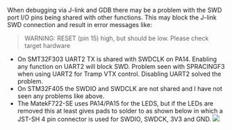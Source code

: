 When debugging via J-link and GDB there may be a problem with the SWD port I/O pins being shared with other functions. This may block the J-link SWD connection and result in error messages like:

> WARNING: RESET (pin 15) high, but should be low. Please check target hardware

- On SMT32F303 UART2 TX is shared with SWDCLK on PA14. Enabling any function on UART2 will block SWD. Problem seen with SPRACINGF3 when using UART2 for Tramp VTX control. Disabling UART2 solved the problem.
- On STM32F405 the SWDIO and SWDCLK are not shared and I have not seen any problems like above.
- The MatekF722-SE uses PA14/PA15 for the LEDS, but if the LEDs are removed this at least gives pads to solder to as shown below in which a JST-SH 4 pin connector is used for SWDIO, SWDCK, 3V3 and GND.
  ![](https://user-images.githubusercontent.com/11480839/63185119-0fb64c00-c051-11e9-9bdb-56a7244bf62e.jpeg)
